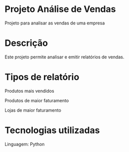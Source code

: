 # Projeto Análise de Vendas
Projeto para analisar as vendas de uma empresa

# Descrição
Este projeto permite analisar e emitir relatórios de vendas.

# Tipos de relatório
Produtos mais vendidos

Produtos de maior faturamento

Lojas de maior faturamento

# Tecnologias utilizadas
Linguagem: Python
